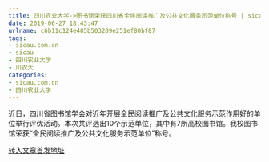 ```yaml
---
title: 四川农业大学->图书馆荣获四川省全民阅读推广及公共文化服务示范单位称号 | sicau.com.cn
date: 2019-06-27 18:43:47
urlname: c6b11c124e485b503209e251ef80bf87
tags: 
- sicau.com.cn
- sicau
- 四川农业大学
- 川农大
categories:
- sicau.com.cn
- 四川农业大学
---
```



近日，四川省图书馆学会对近年开展全民阅读推广及公共文化服务示范作用好的单位举行评优活动。本次共评选出10个示范单位，其中有7所高校图书馆。我校图书馆荣获“全民阅读推广及公共文化服务示范单位”称号。





[转入文章首发地址](https://news.sicau.edu.cn/info/1078/52322.htm)